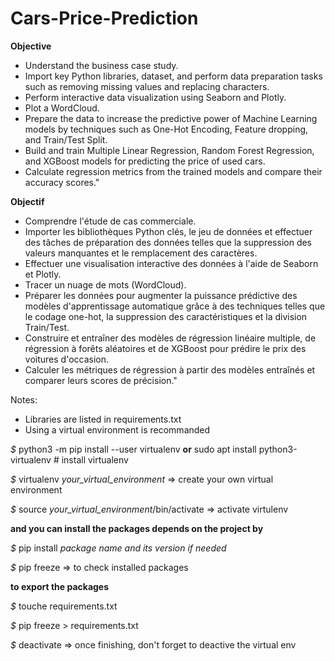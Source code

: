 # Cars-Price-Prediction
**Objective**
* Understand the business case study.
* Import key Python libraries, dataset, and perform data preparation tasks such as removing missing values and replacing characters.
* Perform interactive data visualization using Seaborn and Plotly.
* Plot a WordCloud.
* Prepare the data to increase the predictive power of Machine Learning models by techniques such as One-Hot Encoding, Feature dropping, and Train/Test Split.
* Build and train Multiple Linear Regression, Random Forest Regression, and XGBoost models for predicting the price of used cars.
* Calculate regression metrics from the trained models and compare their accuracy scores."

**Objectif**
* Comprendre l'étude de cas commerciale.
* Importer les bibliothèques Python clés, le jeu de données et effectuer des tâches de préparation des données telles que la suppression des valeurs manquantes et le remplacement des caractères.
* Effectuer une visualisation interactive des données à l'aide de Seaborn et Plotly.
* Tracer un nuage de mots (WordCloud).
* Préparer les données pour augmenter la puissance prédictive des modèles d'apprentissage automatique grâce à des techniques telles que le codage one-hot, la suppression des caractéristiques et la division Train/Test.
* Construire et entraîner des modèles de régression linéaire multiple, de régression à forêts aléatoires et de XGBoost pour prédire le prix des voitures d'occasion.
* Calculer les métriques de régression à partir des modèles entraînés et comparer leurs scores de précision."

Notes: 
* Libraries are listed in requirements.txt 
* Using a virtual environment is recommanded

_$_ python3 -m pip install --user virtualenv **or** sudo apt install python3-virtualenv # install virtualenv

_$_ virtualenv _your_virtual_environment_ => create your own virtual environment

_$_ source _your_virtual_environment_/bin/activate => activate virtulenv

**and you can install the packages depends on the project by**

_$_ pip install _package name and its version if needed_

_$_ pip freeze => to check installed packages

**to export the packages**

_$_ touche requirements.txt

_$_ pip freeze > requirements.txt

_$_ deactivate => once finishing, don't forget to deactive the virtual env
